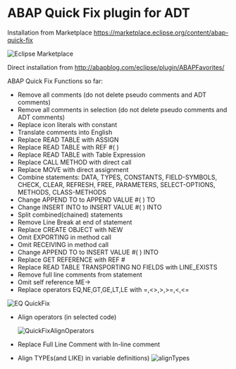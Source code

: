# ABAP Quick Fix plugin for ADT
Installation from Marketplace https://marketplace.eclipse.org/content/abap-quick-fix 

![Eclipse Marketplace](https://img.shields.io/eclipse-marketplace/favorites/abap-quick-fix)

Direct installation from http://abapblog.com/eclipse/plugin/ABAPFavorites/

ABAP Quick Fix
Functions so far:
- Remove all comments (do not delete pseudo comments and ADT comments)
- Remove all comments in selection (do not delete pseudo comments and ADT comments)
- Replace icon literals with constant
- Translate comments into English
- Replace READ TABLE with ASSIGN
- Replace READ TABLE with REF #( )
- Replace READ TABLE with Table Expression
- Replace CALL METHOD with direct call
- Replace MOVE with direct assignment
- Combine statements: DATA, TYPES, CONSTANTS, FIELD-SYMBOLS, CHECK, CLEAR, REFRESH, FREE, PARAMETERS, SELECT-OPTIONS, METHODS, CLASS-METHODS
- Change APPEND TO to APPEND VALUE #( ) TO
- Change INSERT INTO to INSERT VALUE #( ) INTO
- Split combined(chained) statements
- Remove Line Break at end of statement
- Replace CREATE OBJECT with NEW
- Omit EXPORTING in method call
- Omit RECEIVING in method call
- Change APPEND TO to INSERT VALUE #( ) INTO
- Replace GET REFERENCE with REF #
- Replace READ TABLE TRANSPORTING NO FIELDS with LINE_EXISTS
- Remove full line comments from statement
- Omit self reference ME->
- Replace operators EQ,NE,GT,GE,LT,LE with =,<>,>,>=,<,<=

![EQ QuickFix](https://user-images.githubusercontent.com/7912195/165106328-defeb765-ca3a-4c31-bd97-9791f1721cdd.gif)
- Align operators (in selected code)

  ![QuickFixAlignOperators](https://user-images.githubusercontent.com/7912195/165106135-20c72b55-224c-4bf5-bc87-4c517a23ab9d.gif)
- Replace Full Line Comment with In-line comment
- Align TYPEs(and LIKE) in variable definitions)
![alignTypes](https://user-images.githubusercontent.com/7912195/165099044-719f4d22-3548-4ff8-a733-931b1a4d63a4.gif)
